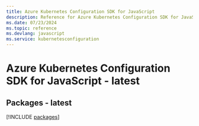 ```yaml
---
title: Azure Kubernetes Configuration SDK for JavaScript
description: Reference for Azure Kubernetes Configuration SDK for JavaScript
ms.date: 07/23/2024
ms.topic: reference
ms.devlang: javascript
ms.service: kubernetesconfiguration
---
```

# Azure Kubernetes Configuration SDK for JavaScript - latest
## Packages - latest
[!INCLUDE [packages](kubernetes-configuration-index.md)]